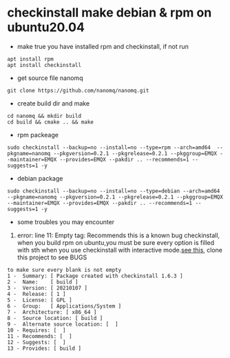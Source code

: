 # checkinstall make debian & rpm on ubuntu20.04
- make true you have installed rpm and checkinstall, if not run
```
apt install rpm
apt install checkinstall
```
- get source file nanomq
```
git clone https://github.com/nanomq/nanomq.git
```
- create build dir and make
```shell 
cd nanomq && mkdir build
cd build && cmake .. && make
```
- rpm packeage
```shell
sudo checkinstall --backup=no --install=no --type=rpm --arch=amd64  --pkgname=nanomq --pkgversion=0.2.1 --pkgrelease=0.2.1 --pkggroup=EMQX --maintainer=EMQX --provides=EMQX --pakdir .. --recommends=1 --suggests=1 -y
```
- debian package
```shell
sudo checkinstall --backup=no --install=no --type=debian --arch=amd64  --pkgname=nanomq --pkgversion=0.2.1 --pkgrelease=0.2.1 --pkggroup=EMQX --maintainer=EMQX --provides=EMQX --pakdir .. --recommends=1 --suggests=1 -y
```

- some troubles you may encounter
1. error: line 11: Empty tag: Recommends
this is a known bug checkinstall, when you build rpm on ubuntu,you must be sure every option is filled with sth when you use checkinstall with interactive mode.[see this](http://checkinstall.izto.org/checkinstall.git/), clone this project to see BUGS 
```
to make sure every blank is not empty
1 -  Summary: [ Package created with checkinstall 1.6.3 ]
2 -  Name:    [ build ]
3 -  Version: [ 20210107 ]
4 -  Release: [ 1 ]
5 -  License: [ GPL ]
6 -  Group:   [ Applications/System ]
7 -  Architecture: [ x86_64 ]
8 -  Source location: [ build ]
9 -  Alternate source location: [  ]
10 - Requires: [  ]
11 - Recommends: [  ]
12 - Suggests: [  ]
13 - Provides: [ build ]
```
